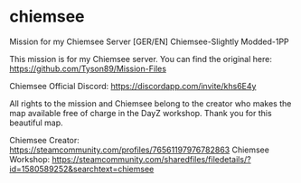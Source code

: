 # chiemsee
Mission for my Chiemsee Server [GER/EN] Chiemsee-Slightly Modded-1PP

This mission is for my Chiemsee server. You can find the original here: https://github.com/Tyson89/Mission-Files

Chiemsee Official Discord: https://discordapp.com/invite/khs6E4y

All rights to the mission and Chiemsee belong to the creator who makes the map available free of charge in the DayZ workshop. Thank you for this beautiful map.

Chiemsee Creator: https://steamcommunity.com/profiles/76561197976782863
Chiemsee Workshop: https://steamcommunity.com/sharedfiles/filedetails/?id=1580589252&searchtext=chiemsee
